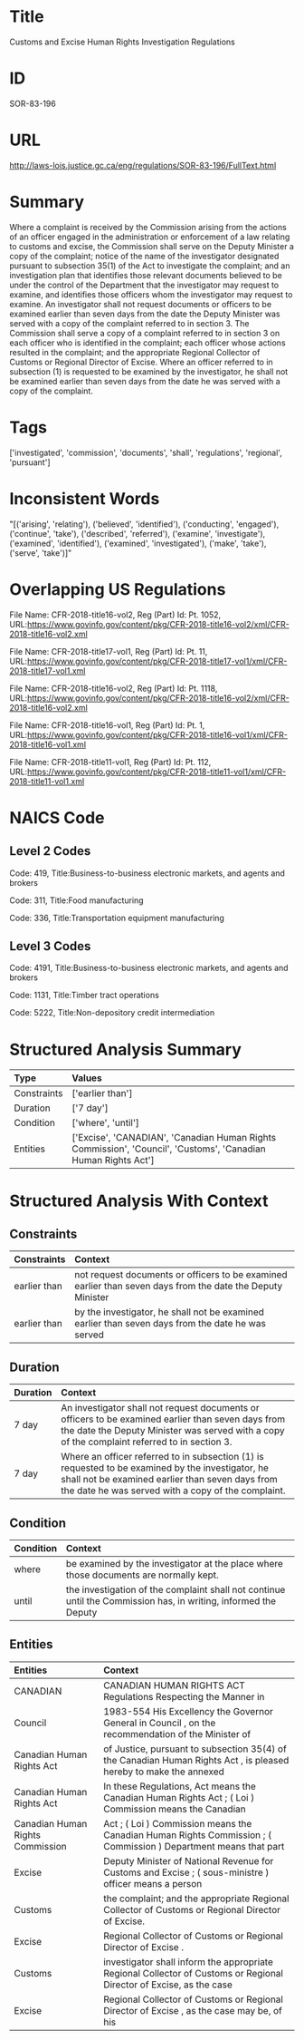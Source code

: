 # Title
Customs and Excise Human Rights Investigation Regulations


# ID
SOR-83-196

# URL
http://laws-lois.justice.gc.ca/eng/regulations/SOR-83-196/FullText.html


# Summary
Where a complaint is received by the Commission arising from the actions of an officer engaged in the administration or enforcement of a law relating to customs and excise, the Commission shall serve on the Deputy Minister a copy of the complaint; notice of the name of the investigator designated pursuant to subsection 35(1) of the Act to investigate the complaint; and an investigation plan that identifies those relevant documents believed to be under the control of the Department that the investigator may request to examine, and identifies those officers whom the investigator may request to examine.
An investigator shall not request documents or officers to be examined earlier than seven days from the date the Deputy Minister was served with a copy of the complaint referred to in section 3.
The Commission shall serve a copy of a complaint referred to in section 3 on each officer who is identified in the complaint; each officer whose actions resulted in the complaint; and the appropriate Regional Collector of Customs or Regional Director of Excise.
Where an officer referred to in subsection (1) is requested to be examined by the investigator, he shall not be examined earlier than seven days from the date he was served with a copy of the complaint.


# Tags
['investigated', 'commission', 'documents', 'shall', 'regulations', 'regional', 'pursuant']


# Inconsistent Words
"[('arising', 'relating'), ('believed', 'identified'), ('conducting', 'engaged'), ('continue', 'take'), ('described', 'referred'), ('examine', 'investigate'), ('examined', 'identified'), ('examined', 'investigated'), ('make', 'take'), ('serve', 'take')]"


# Overlapping US Regulations
File Name: CFR-2018-title16-vol2, Reg (Part) Id: Pt. 1052, URL:https://www.govinfo.gov/content/pkg/CFR-2018-title16-vol2/xml/CFR-2018-title16-vol2.xml

File Name: CFR-2018-title17-vol1, Reg (Part) Id: Pt. 11, URL:https://www.govinfo.gov/content/pkg/CFR-2018-title17-vol1/xml/CFR-2018-title17-vol1.xml

File Name: CFR-2018-title16-vol2, Reg (Part) Id: Pt. 1118, URL:https://www.govinfo.gov/content/pkg/CFR-2018-title16-vol2/xml/CFR-2018-title16-vol2.xml

File Name: CFR-2018-title16-vol1, Reg (Part) Id: Pt. 1, URL:https://www.govinfo.gov/content/pkg/CFR-2018-title16-vol1/xml/CFR-2018-title16-vol1.xml

File Name: CFR-2018-title11-vol1, Reg (Part) Id: Pt. 112, URL:https://www.govinfo.gov/content/pkg/CFR-2018-title11-vol1/xml/CFR-2018-title11-vol1.xml




# NAICS Code
## Level 2 Codes
Code: 419, Title:Business-to-business electronic markets, and agents and brokers

Code: 311, Title:Food manufacturing

Code: 336, Title:Transportation equipment manufacturing




## Level 3 Codes
Code: 4191, Title:Business-to-business electronic markets, and agents and brokers

Code: 1131, Title:Timber tract operations

Code: 5222, Title:Non-depository credit intermediation







# Structured Analysis Summary
| Type        | Values                                                                                                        |
|:------------|:--------------------------------------------------------------------------------------------------------------|
| Constraints | ['earlier than']                                                                                              |
| Duration    | ['7 day']                                                                                                     |
| Condition   | ['where', 'until']                                                                                            |
| Entities    | ['Excise', 'CANADIAN', 'Canadian Human Rights Commission', 'Council', 'Customs', 'Canadian Human Rights Act'] |


# Structured Analysis With Context
 


## Constraints
| Constraints   | Context                                                                                                    |
|:--------------|:-----------------------------------------------------------------------------------------------------------|
| earlier than  | not request documents or officers to be examined earlier than seven days from the date the Deputy Minister |
| earlier than  | by the investigator, he shall not be examined earlier than seven days from the date he was served          |


## Duration
| Duration   | Context                                                                                                                                                                                                    |
|:-----------|:-----------------------------------------------------------------------------------------------------------------------------------------------------------------------------------------------------------|
| 7 day      | An investigator shall not request documents or officers to be examined earlier than seven days from the date the Deputy Minister was served with a copy of the complaint referred to in section 3.         |
| 7 day      | Where an officer referred to in subsection (1) is requested to be examined by the investigator, he shall not be examined earlier than seven days from the date he was served with a copy of the complaint. |


## Condition
| Condition   | Context                                                                                                         |
|:------------|:----------------------------------------------------------------------------------------------------------------|
| where       | be examined by the investigator at the place where  those documents are normally kept.                          |
| until       | the investigation of the complaint shall not continue until the Commission has, in writing, informed the Deputy |


## Entities
| Entities                         | Context                                                                                                             |
|:---------------------------------|:--------------------------------------------------------------------------------------------------------------------|
| CANADIAN                         | CANADIAN HUMAN RIGHTS ACT Regulations Respecting the Manner in                                                      |
| Council                          | 1983-554 His Excellency the Governor General in  Council , on the recommendation of the Minister of                 |
| Canadian Human Rights Act        | of Justice, pursuant to subsection 35(4) of the Canadian Human Rights Act , is pleased hereby to make the annexed   |
| Canadian Human Rights Act        | In these Regulations, Act  means the   Canadian Human Rights Act ; ( Loi ) Commission means the Canadian            |
| Canadian Human Rights Commission | Act ; ( Loi ) Commission means the Canadian Human Rights Commission ; ( Commission ) Department means that part     |
| Excise                           | Deputy Minister of National Revenue for Customs and Excise ; ( sous-ministre ) officer means a person               |
| Customs                          | the complaint; and the appropriate Regional Collector of Customs  or Regional Director of Excise.                   |
| Excise                           | Regional Collector of Customs or Regional Director of Excise .                                                      |
| Customs                          | investigator shall inform the appropriate Regional Collector of Customs or Regional Director of Excise, as the case |
| Excise                           | Regional Collector of Customs or Regional Director of Excise , as the case may be, of his                           |


